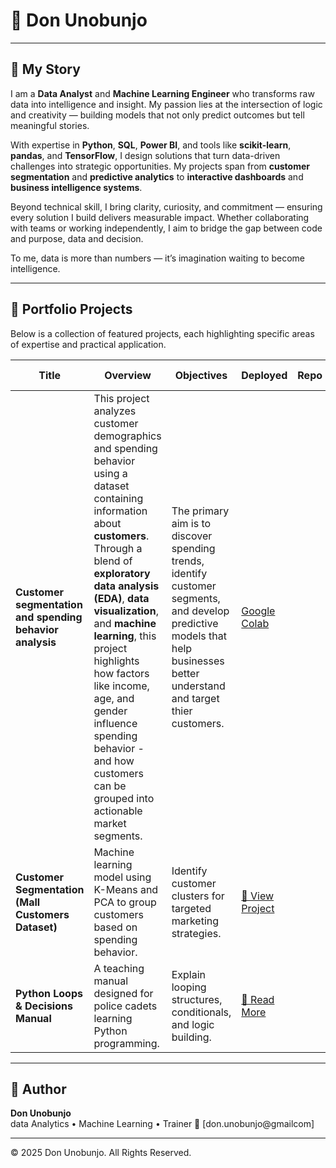 # 👋 **Don Unobunjo**

---

## 🧭 My Story

I am a **Data Analyst** and **Machine Learning Engineer** who transforms raw data into intelligence and insight. My passion lies at the intersection of logic and creativity — building models that not only predict outcomes but tell meaningful stories.

With expertise in **Python**, **SQL**, **Power BI**, and tools like **scikit-learn**, **pandas**, and **TensorFlow**, I design solutions that turn data-driven challenges into strategic opportunities. My projects span from **customer segmentation** and **predictive analytics** to **interactive dashboards** and **business intelligence systems**.

Beyond technical skill, I bring clarity, curiosity, and commitment — ensuring every solution I build delivers measurable impact. Whether collaborating with teams or working independently, I aim to bridge the gap between code and purpose, data and decision.

To me, data is more than numbers — it’s imagination waiting to become intelligence.

---

## 💼 Portfolio Projects

Below is a collection of featured projects, each highlighting specific areas of expertise and practical application.

| **Title** | **Overview** | **Objectives** | **Deployed** | **Repo** | **Read More** |
|-------------------|---------------|----------------|----------------|----------------|---------------|
| **Customer segmentation and spending behavior analysis** | This project analyzes customer demographics and spending behavior using a dataset containing information about **customers**. Through a blend of **exploratory data analysis (EDA)**, **data visualization**, and **machine learning**, this project highlights how factors like income, age, and gender influence spending behavior - and how customers can be grouped into actionable market segments. | The primary aim is to discover spending trends, identify customer segments, and develop predictive models that help businesses better understand and target thier customers. | [Google Colab](https://colab.research.google.com/drive/1p6PbT_motxX2A-AX1AlUQ-GJ7Uo7wJqD?usp=sharing) |
| **Customer Segmentation (Mall Customers Dataset)** | Machine learning model using K-Means and PCA to group customers based on spending behavior. | Identify customer clusters for targeted marketing strategies. | [🔗 View Project](#) |
| **Python Loops & Decisions Manual** | A teaching manual designed for police cadets learning Python programming. | Explain looping structures, conditionals, and logic building. | [🔗 Read More](#) |



---


## 👤 Author
**Don Unobunjo**  
data Analytics • Machine Learning • Trainer
📧 [don.unobunjo@gmailcom]  


---

© 2025 Don Unobunjo. All Rights Reserved.
